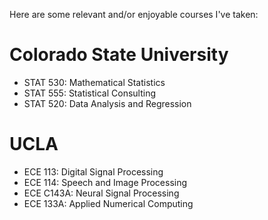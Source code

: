 Here are some relevant and/or enjoyable courses I've taken:

# Colorado State University
- STAT 530: Mathematical Statistics
- STAT 555: Statistical Consulting
- STAT 520: Data Analysis and Regression
# UCLA
- ECE 113: Digital Signal Processing
- ECE 114: Speech and Image Processing
- ECE C143A: Neural Signal Processing
- ECE 133A: Applied Numerical Computing






